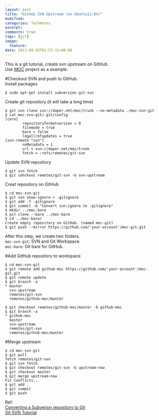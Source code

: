 ```yaml
---
layout: post
title: "GitHub SVN Upstream (on Ubuntu12.04)"
modified:
categories: TechNotes
excerpt:  
comments: true
tags: [git]
image:
  feature:
date: 2013-08-26T01:53:31+08:00
---
```


This is a git tutorial, create svn upstream on GitHub.  
Use [MOC](http://moc.daper.net/) project as a example.  

#Checkout SVN and push to GitHub.    
Install packages  

    $ sudo apt-get install subversion git-svn

Create git repository (it will take a long time)  

```
$ git svn clone svn://daper.net/moc/trunk --no-metadata ./moc-svn-git  
$ cat moc-svn-git/.git/config  
[core]
        repositoryformatversion = 0
        filemode = true
        bare = false
        logallrefupdates = true
[svn-remote "svn"]
        noMetadata = 1
        url = svn://daper.net/moc/trunk
        fetch = :refs/remotes/git-svn
```

Update SVN repository  

```
$ git svn fetch
$ git cehckout remotes/git-svn -b svn-upstream  
```

Creat repository on GitHub  

```
$ cd moc-svn-git  
$ git svn show-ignore > .gitignore  
$ git add -f .gitignore  
$ git commit -m "Convert svn:ignore to .gitignore"  
$ mkdir ../moc-bare  
$ git clone --bare ../moc-bare  
$ cd ../moc-bare/
Create empty repository on GitHub. (named moc-git)  
$ git push --mirror https://github.com/'your-account'/moc-git.git  

```  

After this step, we create two folders.  
`moc-svn-git`: SVN and Git Workspace.  
`moc-bare`: Git bare for GitHub.  

#Add GitHub repository to workspace  

```
$ cd moc-svn-git  
$ git remote add github-moc https://github.com/'your-account'/moc-git.git  
$ git remote update  
$ git branch -a
* master
  svn-upstream
  remotes/git-svn
  remotes/github-moc/master  

$ git checkout remotes/github-moc/master -b github-moc
$ git branch -a
* github-moc
  master
  svn-upstream
  remotes/git-svn
  remotes/github-moc/master

```    

#Merge upstream  

```
$ cd moc-svn-git
$ git pull 
fetch remotes/git-svn
$ git svn fetch
$ git checkout remotes/git-svn -b upstream-now
$ git checkout master
$ git merge upstream-now
Fix Conflicts...
$ git add .
$ git commit
$ git push
```

Ref:  
[Converting a Subverion repository to Git](http://john.albin.net/git/convert-subversion-to-git)  
[Git SVN Tutorial](http://trac.parrot.org/parrot/wiki/git-svn-tutorial)  
